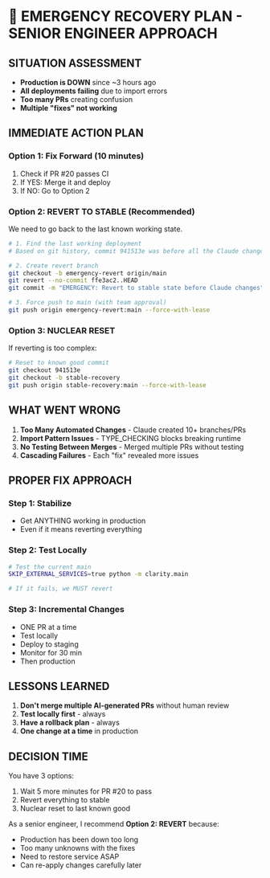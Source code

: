 # 🚨 EMERGENCY RECOVERY PLAN - SENIOR ENGINEER APPROACH

## SITUATION ASSESSMENT

- **Production is DOWN** since ~3 hours ago
- **All deployments failing** due to import errors
- **Too many PRs** creating confusion
- **Multiple "fixes" not working**

## IMMEDIATE ACTION PLAN

### Option 1: Fix Forward (10 minutes)

1. Check if PR #20 passes CI
2. If YES: Merge it and deploy
3. If NO: Go to Option 2

### Option 2: REVERT TO STABLE (Recommended)

We need to go back to the last known working state.

```bash
# 1. Find the last working deployment
# Based on git history, commit 941513e was before all the Claude changes

# 2. Create revert branch
git checkout -b emergency-revert origin/main
git revert --no-commit ffe3ac2..HEAD
git commit -m "EMERGENCY: Revert to stable state before Claude changes"

# 3. Force push to main (with team approval)
git push origin emergency-revert:main --force-with-lease
```

### Option 3: NUCLEAR RESET

If reverting is too complex:

```bash
# Reset to known good commit
git checkout 941513e
git checkout -b stable-recovery
git push origin stable-recovery:main --force-with-lease
```

## WHAT WENT WRONG

1. **Too Many Automated Changes** - Claude created 10+ branches/PRs
2. **Import Pattern Issues** - TYPE_CHECKING blocks breaking runtime
3. **No Testing Between Merges** - Merged multiple PRs without testing
4. **Cascading Failures** - Each "fix" revealed more issues

## PROPER FIX APPROACH

### Step 1: Stabilize

- Get ANYTHING working in production
- Even if it means reverting everything

### Step 2: Test Locally

```bash
# Test the current main
SKIP_EXTERNAL_SERVICES=true python -m clarity.main

# If it fails, we MUST revert
```

### Step 3: Incremental Changes

- ONE PR at a time
- Test locally
- Deploy to staging
- Monitor for 30 min
- Then production

## LESSONS LEARNED

1. **Don't merge multiple AI-generated PRs** without human review
2. **Test locally first** - always
3. **Have a rollback plan** - always
4. **One change at a time** in production

## DECISION TIME

You have 3 options:

1. Wait 5 more minutes for PR #20 to pass
2. Revert everything to stable
3. Nuclear reset to last known good

As a senior engineer, I recommend **Option 2: REVERT** because:

- Production has been down too long
- Too many unknowns with the fixes
- Need to restore service ASAP
- Can re-apply changes carefully later
